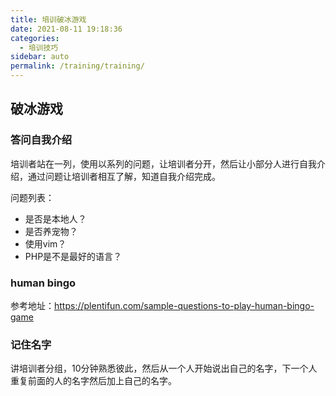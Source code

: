 ```yaml
---
title: 培训破冰游戏
date: 2021-08-11 19:18:36
categories: 
  - 培训技巧
sidebar: auto
permalink: /training/training/
---
```


## 破冰游戏

### 答问自我介绍

培训者站在一列，使用以系列的问题，让培训者分开，然后让小部分人进行自我介绍，通过问题让培训者相互了解，知道自我介绍完成。

问题列表：


- 是否是本地人？
- 是否养宠物？
- 使用vim？
- PHP是不是最好的语言？

### human bingo 

参考地址：https://plentifun.com/sample-questions-to-play-human-bingo-game

### 记住名字

讲培训者分组，10分钟熟悉彼此，然后从一个人开始说出自己的名字，下一个人重复前面的人的名字然后加上自己的名字。


